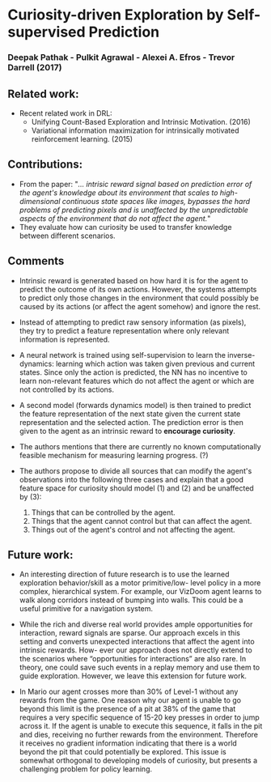# Curiosity-driven Exploration by Self-supervised Prediction

### Deepak Pathak - Pulkit Agrawal - Alexei A. Efros - Trevor Darrell (2017)

## Related work:

- Recent related work in DRL:
  - Unifying Count-Based Exploration and Intrinsic Motivation. (2016)
  - Variational information maximization for intrinsically motivated reinforcement learning. (2015)


## Contributions:
  - From the paper: "_... intrisic reward signal based on prediction error of the agent's knowledge about its environment that scales to high-dimensional continuous state spaces like images, bypasses the hard problems of predicting pixels and is unaffected by the unpredictable aspects of the environment that do not affect the agent._"
  - They evaluate how can curiosity be used to transfer knowledge between different scenarios.


## Comments

  - Intrinsic reward is generated based on how hard it is for the agent to predict the outcome of its own actions. However, the systems attempts to predict only those changes in the environment that could possibly be caused by its actions (or affect the agent somehow) and ignore the rest.
  - Instead of attempting to predict raw sensory information (as pixels), they try to predict a feature representation where only relevant information is represented.
  - A neural network is trained using self-supervision to learn the inverse-dynamics: learning which action was taken given previous and current states. Since only the action is predicted, the NN has no incentive to learn non-relevant features which do not affect the agent or which are not controlled by its actions.
  - A second model (forwards dynamics model) is then trained to predict the feature representation of the next state given the current state representation and the selected action. The prediction error is then given to the agent as an intrinsic reward to __encourage curiosity__.

  - The authors mentions that there are currently no known computationally feasible mechanism for measuring learning progress. (?)

  - The authors propose to divide all sources that can modify the agent's observations into the following three cases and explain that a good feature space for curiosity should model (1) and (2) and be unaffected by (3):

    1. Things that can be controlled by the agent.
    2. Things that the agent cannot control but that can affect the agent.
    3. Things out of the agent's control and not affecting the agent.

## Future work:

 - An interesting direction of future research is to use the learned exploration behavior/skill as a motor primitive/low- level policy in a more complex, hierarchical system. For example, our VizDoom agent learns to walk along corridors instead of bumping into walls. This could be a useful primitive for a navigation system.

 - While the rich and diverse real world provides ample opportunities for interaction, reward signals are sparse. Our approach excels in this setting and converts unexpected interactions that affect the agent into intrinsic rewards. How- ever our approach does not directly extend to the scenarios where “opportunities for interactions” are also rare. In theory, one could save such events in a replay memory and use them to guide exploration. However, we leave this extension for future work.

  - In Mario our agent crosses more than 30% of Level-1 without any rewards from the game. One reason why our agent is unable to go beyond this limit is the presence of a pit at 38% of the game that requires a very specific sequence of 15-20 key presses in order to jump across it. If the agent is unable to execute this sequence, it falls in the pit and dies, receiving no further rewards from the environment. Therefore it receives no gradient information indicating that there is a world beyond the pit that could potentially be explored. This issue is somewhat orthogonal to developing models of curiosity, but presents a challenging problem for policy learning.
